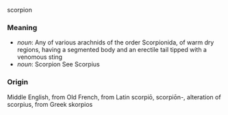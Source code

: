 scorpion
### Meaning
+ _noun_: Any of various arachnids of the order Scorpionida, of warm dry regions, having a segmented body and an erectile tail tipped with a venomous sting
+ _noun_: Scorpion See Scorpius

### Origin

Middle English, from Old French, from Latin scorpiō, scorpiōn-, alteration of scorpius, from Greek skorpios
